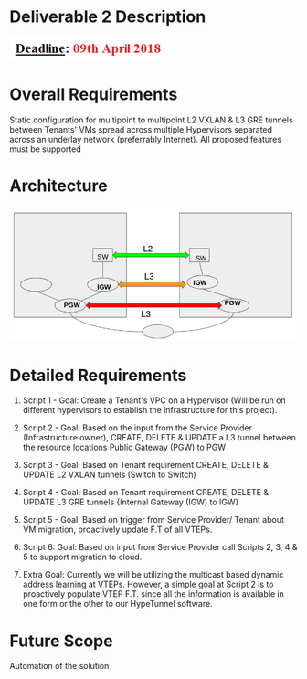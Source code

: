 # Deliverable 2 Description
![](https://github.com/kmedidi/HypeTunnel/blob/master/images/Deadline.PNG)

# Overall Requirements 
Static configuration for multipoint to multipoint L2 VXLAN & L3 GRE tunnels between Tenants' VMs spread across multiple Hypervisors separated across an underlay network (preferrably Internet). All proposed features must be supported

# Architecture
![](https://github.com/kmedidi/HypeTunnel/blob/master/images/arch.png)

# Detailed Requirements
1. Script 1 - Goal: Create a Tenant's VPC on a Hypervisor (Will be run on different hypervisors to establish the infrastructure for this project).

2. Script 2 -  Goal: Based on the input from the Service Provider (Infrastructure owner), CREATE, DELETE & UPDATE a L3 tunnel between the resource locations Public Gateway (PGW) to PGW

3. Script 3 - Goal: Based on Tenant requirement CREATE, DELETE & UPDATE L2 VXLAN tunnels (Switch to Switch)

4. Script 4 - Goal: Based on Tenant requirement CREATE, DELETE & UPDATE L3 GRE tunnels {Internal Gateway (IGW) to IGW}

5. Script 5 -  Goal: Based on trigger from Service Provider/ Tenant about VM migration, proactively update F.T of all VTEPs.

6. Script 6: Goal: Based on input from Service Provider call Scripts 2, 3, 4 & 5 to support migration to cloud.

7. Extra Goal: Currently we will be utilizing the multicast based dynamic address learning at VTEPs. However, a simple goal at Script 2 is to proactively populate VTEP F.T. since all the information is available in one form or the other to our HypeTunnel software.

# Future Scope
Automation of the solution
